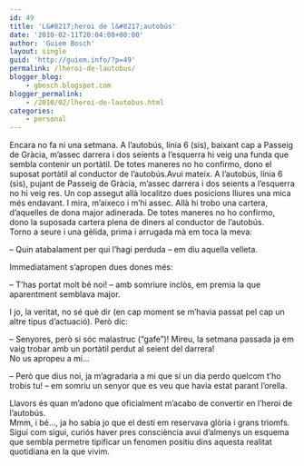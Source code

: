 ```yaml
---
id: 49
title: 'L&#8217;heroi de l&#8217;autobús'
date: '2010-02-11T20:04:00+00:00'
author: 'Guiem Bosch'
layout: single
guid: 'http://guiem.info/?p=49'
permalink: /lheroi-de-lautobus/
blogger_blog:
    - gbosch.blogspot.com
blogger_permalink:
    - /2010/02/lheroi-de-lautobus.html
categories:
    - personal
---
```


Encara no fa ni una setmana. A l’autobús, línia 6 (sis), baixant cap a Passeig de Gràcia, m’assec darrera i dos seients a l’esquerra hi veig una funda que sembla contenir un portàtil. De totes maneres no ho confirmo, dono el suposat portàtil al conductor de l’autobús.Avui mateix. A l’autobús, línia 6 (sis), pujant de Passeig de Gràcia, m’assec darrera i dos seients a l’esquerra no hi veig res. Un cop assegut allà localitzo dues posicions lliures una mica més endavant. I mira, m’aixeco i m’hi assec. Allà hi trobo una cartera, d’aquelles de dona major adinerada. De totes maneres no ho confirmo, dono la suposada cartera plena de diners al conductor de l’autobús.  
Torno a seure i una gèlida, prima i arrugada mà em toca la meva:

– Quin atabalament per qui l’hagi perduda – em diu aquella velleta.

Immediatament s’apropen dues dones més:

– T’has portat molt bé noi! – amb somriure inclòs, em premia la que aparentment semblava major.

I jo, la veritat, no sé què dir (en cap moment se m’havia passat pel cap un altre tipus d’actuació). Però dic:

– Senyores, però si sóc malastruc (“gafe”)! Mireu, la setmana passada ja em vaig trobar amb un portàtil perdut al seient del darrera!  
No us apropeu a mi…

– Però que dius noi, ja m’agradaria a mi que si un dia perdo quelcom t’ho trobis tu! – em somriu un senyor que es veu que havia estat parant l’orella.

Llavors és quan m’adono que oficialment m’acabo de convertir en l’heroi de l’autobús.  
Mmm, i bé…, ja ho sabia jo que el destí em reservava glòria i grans triomfs.  
Sigui com sigui, curiós haver pres consciència avui d’almenys un esquema que sembla permetre tipificar un fenomen positiu dins aquesta realitat quotidiana en la que vivim.